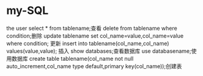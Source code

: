 # my-SQL
the user
select * from tablename;查看
delete from tablename where condition;删除
update tablename set col_name=value,col_name=value where condition; 更新
insert into tablename(col_name,col_name) values(value,value); 插入
show databases;查看数据库
use databasename;使用数据库
create table tablename(col_name not null auto_increment,col_name type default,primary key(col_name));创建表
